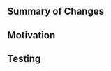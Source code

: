 ## Summary of Changes
<!-- Add a summary of any changes that were made in this PR -->

## Motivation
<!-- Add a description of why these changes were made or link to an issue on GitHub. -->

## Testing
<!-- Add a description of how changes were tested in this PR -->
